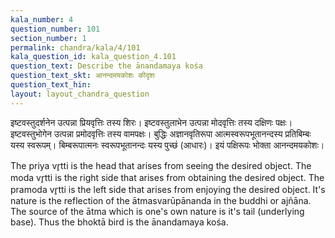 ```yaml
---
kala_number: 4
question_number: 101
section_number: 1
permalink: chandra/kala/4/101
kala_question_id: kala_question_4.101
question_text: Describe the ānandamaya kośa
question_text_skt: आनन्दमयकोशः कीदृशः
question_text_hin: 
layout: layout_chandra_question
---
```


<!-- skt-start -->
इष्टवस्तुदर्शनेन उत्पन्ना प्रियवृत्तिः तस्य शिरः। इष्टवस्तुलाभेन उत्पन्ना मोदवृत्तिः तस्य दक्षिणः पक्षः। इष्टवस्तुभोगेन उत्पन्ना प्रमोदवृत्तिः तस्य वामपक्षः। बुद्धिः अज्ञानवृतिरूपा आत्मस्वरूपभूतानन्दस्य प्रतिबिम्बः यस्य स्वरूपम्। बिम्बरूपात्मनः स्वरूपभूतानन्दः यस्य पुच्छं (आधारः)। इयं पक्षिरूपः भोक्ता आनन्दमयकोशः।  
<!-- skt-end -->

<!-- eng-start -->
The priya vr̥tti is the head that arises from seeing
the desired object. The moda vr̥tti is the right side that arises from obtaining the desired object. 
The pramoda vr̥tti is the left side that arises from enjoying the desired object. 
It's nature is the reflection of the ātmasvarūpānanda in the buddhi or ajñāna.
The source of the ātma which is one's own nature is 
it's tail (underlying base). Thus the bhoktā bird 
is the ānandamaya kośa. 
<!-- eng-end -->
